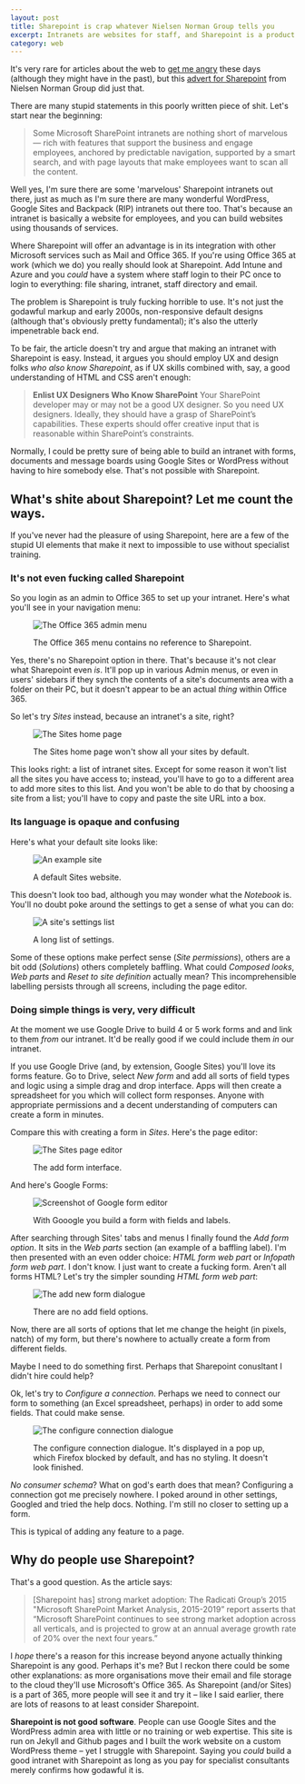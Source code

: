 ```yaml
---
layout: post
title: Sharepoint is crap whatever Nielsen Norman Group tells you
excerpt: Intranets are websites for staff, and Sharepoint is a product that helps you build intranets. But that doesn't make it any good.
category: web
---
```


It's very rare for articles about the web to [get me angry](https://twitter.com/leonpaternoster/status/701872228049285124) these days (although they might have in the past), but this [advert for Sharepoint](https://www.nngroup.com/articles/sharepoint-intranet-ux/) from Nielsen Norman Group did just that.

There are many stupid statements in this poorly written piece of shit. Let's start near the beginning:

> Some Microsoft SharePoint intranets are nothing short of marvelous — rich with features that support the business and engage employees, anchored by predictable navigation, supported by a smart search, and with page layouts that make employees want to scan all the content.

Well yes, I'm sure there are some 'marvelous' Sharepoint intranets out there, just as much as I'm sure there are many wonderful WordPress, Google Sites and Backpack (RIP) intranets out there too. That's because an intranet is basically a website for employees, and you can build websites using thousands of services.

Where Sharepoint will offer an advantage is in its integration with other Microsoft services such as Mail and Office 365. If you're using Office 365 at work (which we do) you really should look at Sharepoint. Add Intune and Azure and you _could_ have a system where staff login to their PC once to login to everything: file sharing, intranet, staff directory and email.

The problem is Sharepoint is truly fucking horrible to use. It's not just the godawful markup and early 2000s, non-responsive default designs (although that's obviously pretty fundamental); it's also the utterly impenetrable back end.

To be fair, the article doesn't try and argue that making an intranet with Sharepoint is easy. Instead, it argues you should employ UX and design folks _who also know Sharepoint_, as if UX skills combined with, say, a good understanding of HTML and CSS aren't enough:

> **Enlist UX Designers Who Know SharePoint** Your SharePoint developer may or may not be a good UX designer. So you need UX designers. Ideally, they should have a grasp of SharePoint’s capabilities. These experts should offer creative input that is reasonable within SharePoint’s constraints.

Normally, I could be pretty sure of being able to build an intranet with forms, documents and message boards using Google Sites or WordPress without having to hire somebody else. That's not possible with Sharepoint.

## What's shite about Sharepoint? Let me count the ways.

If you've never had the pleasure of using Sharepoint, here are a few of the stupid UI elements that make it next to impossible to use without specialist training.

### It's not even fucking called Sharepoint

So you login as an admin to Office 365 to set up your intranet. Here's what you'll see in your navigation menu:

<figure>

<img src="/images/portal-menu.png" alt="The Office 365 admin menu">

<figcaption class="figcaption"><p>The Office 365 menu contains no reference to Sharepoint.</p></figcaption>

</figure>

Yes, there's no Sharepoint option in there. That's because it's not clear what Sharepoint even _is_. It'll pop up in various Admin menus, or even in users' sidebars if they synch the contents of a site's documents area with a folder on their PC, but it doesn't appear to be an actual _thing_ within Office 365.

So let's try _Sites_ instead, because an intranet's a site, right?

<figure>

<img src="/images/sharepoint-sites-menu-doesnt-show-all-sites.png" alt="The Sites home page">

<figcaption class="figcaption"><p>The Sites home page won't show all your sites by default.</p></figcaption>

</figure>

This looks right: a list of intranet sites. Except for some reason it won't list all the sites you have access to; instead, you'll have to go to a different area to add more sites to this list. And you won't be able to do that by choosing a site from a list; you'll have to copy and paste the site URL into a box.

### Its language is opaque and confusing

Here's what your default site looks like:

<figure>

<img src="/images/a-site.png" alt="An example site">

<figcaption class="figcaption"><p>A default Sites website.</p></figcaption>

</figure>

This doesn't look too bad, although you may wonder what the _Notebook_ is. You'll no doubt poke around the settings to get a sense of what you can do:

<figure>

<img src="/images/site-settings.png" alt="A site's settings list">

<figcaption class="figcaption"><p>A long list of settings.</p></figcaption>

</figure>

Some of these options make perfect sense (_Site permissions_), others are a bit odd (_Solutions_) others completely baffling. What could _Composed looks_, _Web parts_ and _Reset to site definition_ actually mean? This incomprehensible labelling persists through all screens, including the page editor.

### Doing simple things is very, very difficult

At the moment we use Google Drive to build 4 or 5 work forms and and link to them _from_ our intranet. It'd be really good if we could include them _in_ our intranet.

If you use Google Drive (and, by extension, Google Sites) you'll love its forms feature. Go to Drive, select _New form_ and add all sorts of field types and logic using a simple drag and drop interface. Apps will then create a spreadsheet for you which will collect form responses. Anyone with appropriate permissions and a decent understanding of computers can create a form in minutes.

Compare this with creating a form in _Sites_. Here's the page editor:

<figure>

<img src="/images/sites-add-a-web-part-form.png" alt="The Sites page editor">

<figcaption class="figcaption"><p>The add form interface.</p></figcaption>

</figure>

And here's Google Forms:

<figure>

<img src="/images/google-form.png" alt="Screenshot of Google form editor">

<figcaption class="figcaption"><p>With Gooogle you build a form with fields and labels.</p></figcaption>

</figure>

After searching through Sites' tabs and menus I finally found the _Add form option_. It sits in the _Web parts_ section (an example of a baffling label). I'm then presented with an even odder choice: _HTML form web part_ or _Infopath form web part_. I don't know. I just want to create a fucking form. Aren't all forms HTML?
Let's try the simpler sounding _HTML form web part_:

<figure>

<img src="/images/form-options.png" alt="The add new form dialogue">

<figcaption class="figcaption"><p>There are no add field options.</p></figcaption>

</figure>

Now, there are all sorts of options that let me change the height (in pixels, natch) of my form, but there's nowhere to actually create a form from different fields.

Maybe I need to do something first. Perhaps that Sharepoint conusltant I didn't hire could help?

Ok, let's try to _Configure a connection_. Perhaps we need to connect our form to something (an Excel spreadsheet, perhaps) in order to add some fields. That could make sense.

<figure>

<img src="/images/configure-connection.png" alt="The configure connection dialogue">

<figcaption class="figcaption"><p>The configure connection dialogue. It's displayed in a pop up, which Firefox blocked by default, and has no styling. It doesn't look finished.</p></figcaption>

</figure>

_No consumer schema_? What on god's earth does that mean? Configuring a connection got me precisely nowhere. I poked around in other settings, Googled and tried the help docs. Nothing. I'm still no closer to setting up a form.

This is typical of adding any feature to a page.

## Why do people use Sharepoint?

That's a good question. As the article says:

> [Sharepoint has] strong market adoption: The Radicati Group’s 2015 "Microsoft SharePoint Market Analysis, 2015-2019” report asserts that “Microsoft SharePoint continues to see strong market adoption across all verticals, and is projected to grow at an annual average growth rate of 20% over the next four years.”

I _hope_ there's a reason for this increase beyond anyone actually thinking Sharepoint is any good. Perhaps it's me? But I reckon there could be some other explanations: as more organisations move their email and file storage to the cloud they'll use Microsoft's Office 365. As Sharepoint (and/or Sites) is a part of 365, more people will see it and try it &#8211; like I said earlier, there are lots of reasons to at least consider Sharepoint.

**Sharepoint is not good software**. People can use Google Sites and the WordPress admin area with little or no training or web expertise. This site is run on Jekyll and Github pages and I built the work website on a custom WordPress theme &#8211; yet I struggle with Sharepoint. Saying you _could_ build a good intranet with Sharepoint as long as you pay for specialist consultants merely confirms how godawful it is.
